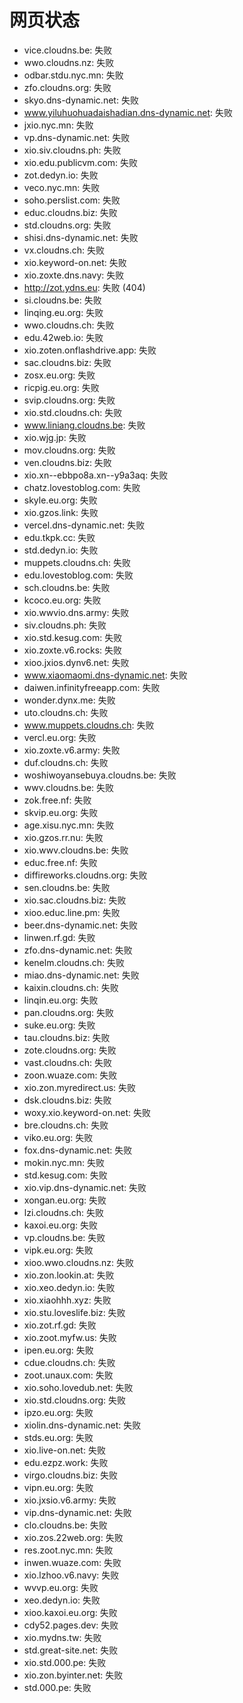 # 网页状态
- vice.cloudns.be: 失败
- wwo.cloudns.nz: 失败
- odbar.stdu.nyc.mn: 失败
- zfo.cloudns.org: 失败
- skyo.dns-dynamic.net: 失败
- www.yiluhuohuadaishadian.dns-dynamic.net: 失败
- jxio.nyc.mn: 失败
- vp.dns-dynamic.net: 失败
- xio.siv.cloudns.ph: 失败
- xio.edu.publicvm.com: 失败
- zot.dedyn.io: 失败
- veco.nyc.mn: 失败
- soho.perslist.com: 失败
- educ.cloudns.biz: 失败
- std.cloudns.org: 失败
- shisi.dns-dynamic.net: 失败
- vx.cloudns.ch: 失败
- xio.keyword-on.net: 失败
- xio.zoxte.dns.navy: 失败
- http://zot.ydns.eu: 失败 (404)
- si.cloudns.be: 失败
- linqing.eu.org: 失败
- wwo.cloudns.ch: 失败
- edu.42web.io: 失败
- xio.zoten.onflashdrive.app: 失败
- sac.cloudns.biz: 失败
- zosx.eu.org: 失败
- ricpig.eu.org: 失败
- svip.cloudns.org: 失败
- xio.std.cloudns.ch: 失败
- www.liniang.cloudns.be: 失败
- xio.wjg.jp: 失败
- mov.cloudns.org: 失败
- ven.cloudns.biz: 失败
- xio.xn--ebbpo8a.xn--y9a3aq: 失败
- chatz.lovestoblog.com: 失败
- skyle.eu.org: 失败
- xio.gzos.link: 失败
- vercel.dns-dynamic.net: 失败
- edu.tkpk.cc: 失败
- std.dedyn.io: 失败
- muppets.cloudns.ch: 失败
- edu.lovestoblog.com: 失败
- sch.cloudns.be: 失败
- kcoco.eu.org: 失败
- xio.wwvio.dns.army: 失败
- siv.cloudns.ph: 失败
- xio.std.kesug.com: 失败
- xio.zoxte.v6.rocks: 失败
- xioo.jxios.dynv6.net: 失败
- www.xiaomaomi.dns-dynamic.net: 失败
- daiwen.infinityfreeapp.com: 失败
- wonder.dynx.me: 失败
- uto.cloudns.ch: 失败
- www.muppets.cloudns.ch: 失败
- vercl.eu.org: 失败
- xio.zoxte.v6.army: 失败
- duf.cloudns.ch: 失败
- woshiwoyansebuya.cloudns.be: 失败
- wwv.cloudns.be: 失败
- zok.free.nf: 失败
- skvip.eu.org: 失败
- age.xisu.nyc.mn: 失败
- xio.gzos.rr.nu: 失败
- xio.wwv.cloudns.be: 失败
- educ.free.nf: 失败
- diffireworks.cloudns.org: 失败
- sen.cloudns.be: 失败
- xio.sac.cloudns.biz: 失败
- xioo.educ.line.pm: 失败
- beer.dns-dynamic.net: 失败
- linwen.rf.gd: 失败
- zfo.dns-dynamic.net: 失败
- kenelm.cloudns.ch: 失败
- miao.dns-dynamic.net: 失败
- kaixin.cloudns.ch: 失败
- linqin.eu.org: 失败
- pan.cloudns.org: 失败
- suke.eu.org: 失败
- tau.cloudns.biz: 失败
- zote.cloudns.org: 失败
- vast.cloudns.ch: 失败
- zoon.wuaze.com: 失败
- xio.zon.myredirect.us: 失败
- dsk.cloudns.biz: 失败
- woxy.xio.keyword-on.net: 失败
- bre.cloudns.ch: 失败
- viko.eu.org: 失败
- fox.dns-dynamic.net: 失败
- mokin.nyc.mn: 失败
- std.kesug.com: 失败
- xio.vip.dns-dynamic.net: 失败
- xongan.eu.org: 失败
- lzi.cloudns.ch: 失败
- kaxoi.eu.org: 失败
- vp.cloudns.be: 失败
- vipk.eu.org: 失败
- xioo.wwo.cloudns.nz: 失败
- xio.zon.lookin.at: 失败
- xio.xeo.dedyn.io: 失败
- xio.xiaohhh.xyz: 失败
- xio.stu.loveslife.biz: 失败
- xio.zot.rf.gd: 失败
- xio.zoot.myfw.us: 失败
- ipen.eu.org: 失败
- cdue.cloudns.ch: 失败
- zoot.unaux.com: 失败
- xio.soho.lovedub.net: 失败
- xio.std.cloudns.org: 失败
- ipzo.eu.org: 失败
- xiolin.dns-dynamic.net: 失败
- stds.eu.org: 失败
- xio.live-on.net: 失败
- edu.ezpz.work: 失败
- virgo.cloudns.biz: 失败
- vipn.eu.org: 失败
- xio.jxsio.v6.army: 失败
- vip.dns-dynamic.net: 失败
- clo.cloudns.be: 失败
- xio.zos.22web.org: 失败
- res.zoot.nyc.mn: 失败
- inwen.wuaze.com: 失败
- xio.lzhoo.v6.navy: 失败
- wvvp.eu.org: 失败
- xeo.dedyn.io: 失败
- xioo.kaxoi.eu.org: 失败
- cdy52.pages.dev: 失败
- xio.mydns.tw: 失败
- std.great-site.net: 失败
- xio.std.000.pe: 失败
- xio.zon.byinter.net: 失败
- std.000.pe: 失败
